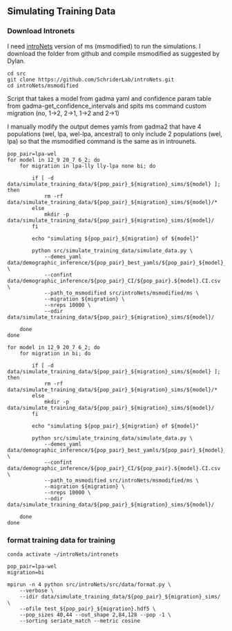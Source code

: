 ## Simulating Training Data

### Download Intronets

I need [introNets](https://github.com/SchriderLab/introNets) version of ms (msmodified) to run the simulations. I download the folder from github and compile msmodified as suggested by Dylan.
```
cd src
git clone https://github.com/SchriderLab/introNets.git
cd introNets/msmodified
```

Script that takes a model from gadma yaml and confidence param table from gadma-get_confidence_intervals and spits ms command custom migration (no, 1->2, 2->1, 1->2 and 2->1)

I manually modify the output demes yamls from gadma2 that have 4 populations (wel, lpa, wel-lpa, ancestral) to only include 2 populations (wel, lpa) so that the msmodified command is the same as in introunets.

```
pop_pair=lpa-wel
for model in 12_9 20_7 6_2; do
    for migration in lpa-lly lly-lpa none bi; do

        if [ -d data/simulate_training_data/${pop_pair}_${migration}_sims/${model} ]; then
            rm -rf data/simulate_training_data/${pop_pair}_${migration}_sims/${model}/*
        else
            mkdir -p data/simulate_training_data/${pop_pair}_${migration}_sims/${model}/
        fi
        
        echo "simulating ${pop_pair}_${migration} of ${model}"

        python src/simulate_training_data/simulate_data.py \
            --demes_yaml data/demographic_inference/${pop_pair}_best_yamls/${pop_pair}_${model}_final_best_model.yaml \
            --confint data/demographic_inference/${pop_pair}_CI/${pop_pair}.${model}.CI.csv \
            --path_to_msmodified src/introNets/msmodified/ms \
            --migration ${migration} \
            --nreps 10000 \
            --odir data/simulate_training_data/${pop_pair}_${migration}_sims/${model}/
    
    done
done

for model in 12_9 20_7 6_2; do
    for migration in bi; do

        if [ -d data/simulate_training_data/${pop_pair}_${migration}_sims/${model} ]; then
            rm -rf data/simulate_training_data/${pop_pair}_${migration}_sims/${model}/*
        else
            mkdir -p data/simulate_training_data/${pop_pair}_${migration}_sims/${model}/
        fi
        
        echo "simulating ${pop_pair}_${migration} of ${model}"

        python src/simulate_training_data/simulate_data.py \
            --demes_yaml data/demographic_inference/${pop_pair}_best_yamls/${pop_pair}_${model}_final_best_model.yaml \
            --confint data/demographic_inference/${pop_pair}_CI/${pop_pair}.${model}.CI.csv \
            --path_to_msmodified src/introNets/msmodified/ms \
            --migration ${migration} \
            --nreps 10000 \
            --odir data/simulate_training_data/${pop_pair}_${migration}_sims/${model}/
    
    done
done

```


### format training data for training

```
conda activate ~/introNets/intronets

pop_pair=lpa-wel
migration=bi

mpirun -n 4 python src/introNets/src/data/format.py \
    --verbose \
    --idir data/simulate_training_data/${pop_pair}_${migration}_sims/ \
    --ofile test_${pop_pair}_${migration}.hdf5 \
    --pop_sizes 40,44 --out_shape 2,84,128 --pop -1 \
    --sorting seriate_match --metric cosine
```